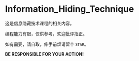 # Information_Hiding_Technique

这是信息隐藏技术课程的相关内容。

编程能力有限，仅供参考，欢迎批评指正。

如有需要，请自取，伸手前烦请留个 `STAR`。

**BE RESPONSIBLE FOR YOUR ACTION!**
